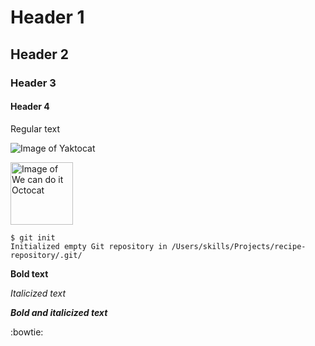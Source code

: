 # Header 1
## Header 2
### Header 3
#### Header 4

Regular text


![Image of Yaktocat](https://octodex.github.com/images/yaktocat.png)


<img src="https://octodex.github.com/images/mona-the-rivetertocat.png" alt="Image of We can do it Octocat" width="100" height="100">


<!--- syntax for adding comments to code ---> 


```
$ git init
Initialized empty Git repository in /Users/skills/Projects/recipe-repository/.git/
```

**Bold text**

*Italicized text*

***Bold and italicized text***

:bowtie: 
